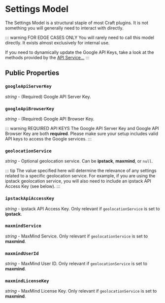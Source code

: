 # Settings Model

The Settings Model is a structural staple of most Craft plugins. It is not something you will generally need to interact with directly.

::: warning FOR EDGE CASES ONLY
You will rarely need to call this model directly. It exists almost exclusively for internal use.

If you need to dynamically update the Google API Keys, take a look at the methods provided by the [API Service...](/services/api-service/)
:::

## Public Properties

### `googleApiServerKey`

_string_ - (Required) Google API Server Key.

### `googleApiBrowserKey`

_string_ - (Required) Google API Browser Key.

::: warning REQUIRED API KEYS
The Google API Server Key and Google API Browser Key are both **required**. Please make sure your setup includes valid API keys to access the Google services.
:::

### `geolocationService`

_string_ - Optional geolocation service. Can be **ipstack**, **maxmind**, or `null`.

::: tip 
The value specified here will determine the relevance of any settings related to a specific geolocation service. For example, if you are using the ipstack geolocation service, you will also need to include an ipstack API Access Key (see below).
:::

### `ipstackApiAccessKey`

_string_ - ipstack API Access Key. Only relevant if `geolocationService` is set to **ipstack**.

### `maxmindService`

_string_ - MaxMind Service. Only relevant if `geolocationService` is set to **maxmind**.

### `maxmindUserId`

_string_ - MaxMind User ID. Only relevant if `geolocationService` is set to **maxmind**.

### `maxmindLicenseKey`

_string_ - MaxMind License Key. Only relevant if `geolocationService` is set to **maxmind**.
